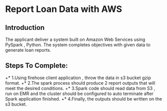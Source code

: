# Report Loan Data with AWS
## Introduction
The applicant  deliver a system built on Amazon Web Services using PySpark , Python. The system completes objectives  with given data to generate loan reports.

## Steps To Complete:

+* 1.Using firehose client application , throw the data in s3 bucket gzip format.
+* 2.The spark process should produce 2 report outputs that will meet the desired conditions.
+* 3.Spark code should read data from S3 , run on EMR and the cluster should be configured to auto terminate after Spark application finished.
+* 4.Finally, the outputs should be written on the s3 bucket.

